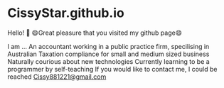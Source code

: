# CissyStar.github.io
Hello! 👋
😄Great pleasure that you visited my github page😄

I am ...
An accountant working in a public practice firm, specilising in Australian Taxation compliance for small and medium sized business
Naturally courious about new technologies
Currently learning to be a programmer by self-teaching
If you would like to contact me, I could be reached Cissy881221@gmail.com
